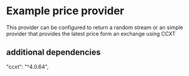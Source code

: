 # Example price provider

This provider can be configured to return a random stream or an simple provider that provides the latest price form an exchange using CCXT

## additional dependencies

"ccxt": "^4.0.64",
